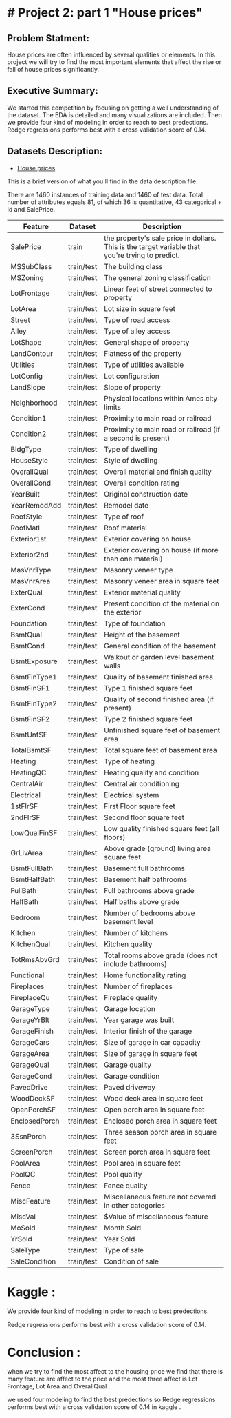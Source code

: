 #  # Project 2: part 1 "House prices" 
## Problem Statment:
House prices are often influenced by several qualities or elements.
In this project we will try to find the most important elements that affect the rise or fall of house prices significantly.

## Executive Summary:
We started this competition by focusing on getting a well understanding of the dataset.
The EDA is detailed and many visualizations are included. Then we provide four kind of modeling in order to reach to best predections.
Redge regressions performs best with a cross validation score of 0.14. 

## Datasets Description:
- [House prices](https://www.kaggle.com/c/house-prices-advanced-regression-techniques)


This is a brief version of what you'll find in the data description file.

There are 1460 instances of training data and 1460 of test data. Total number of attributes equals 81,
of which 36 is quantitative, 43 categorical + Id and SalePrice.


|Feature | Dataset | Description |
|---|---|---|
|SalePrice |train|the property's sale price in dollars. This is the target variable that you're trying to predict.|
|MSSubClass|train/test| The building class|
|MSZoning|train/test|The general zoning classification|
|LotFrontage|train/test| Linear feet of street connected to property|
|LotArea|train/test|Lot size in square feet|
|Street|train/test| Type of road access|
|Alley|train/test| Type of alley access|
|LotShape|train/test| General shape of property|
|LandContour|train/test| Flatness of the property|
|Utilities|train/test| Type of utilities available|
|LotConfig|train/test|Lot configuration|
|LandSlope|train/test| Slope of property|
|Neighborhood|train/test| Physical locations within Ames city limits|
|Condition1|train/test| Proximity to main road or railroad|
|Condition2|train/test| Proximity to main road or railroad (if a second is present)|
|BldgType|train/test|Type of dwelling|
|HouseStyle|train/test| Style of dwelling|
|OverallQual|train/test| Overall material and finish quality|
|OverallCond|train/test|Overall condition rating|
|YearBuilt|train/test|Original construction date|
|YearRemodAdd|train/test|Remodel date|
|RoofStyle|train/test| Type of roof|
|RoofMatl|train/test| Roof material|
|Exterior1st|train/test| Exterior covering on house|
|Exterior2nd|train/test| Exterior covering on house (if more than one material)|
|MasVnrType|train/test| Masonry veneer type|
|MasVnrArea|train/test| Masonry veneer area in square feet|
|ExterQual|train/test| Exterior material quality|
|ExterCond|train/test| Present condition of the material on the exterior|
|Foundation|train/test|Type of foundation|
|BsmtQual|train/test| Height of the basement|
|BsmtCond|train/test|General condition of the basement|
|BsmtExposure|train/test|Walkout or garden level basement walls|
|BsmtFinType1|train/test| Quality of basement finished area|
|BsmtFinSF1|train/test| Type 1 finished square feet|
|BsmtFinType2|train/test| Quality of second finished area (if present)|
|BsmtFinSF2|train/test| Type 2 finished square feet|
|BsmtUnfSF|train/test|Unfinished square feet of basement area|
|TotalBsmtSF|train/test| Total square feet of basement area|
|Heating|train/test| Type of heating|
|HeatingQC|train/test| Heating quality and condition|
|CentralAir|train/test| Central air conditioning|
|Electrical|train/test| Electrical system|
|1stFlrSF|train/test| First Floor square feet|
|2ndFlrSF|train/test| Second floor square feet|
|LowQualFinSF|train/test| Low quality finished square feet (all floors)|
|GrLivArea|train/test| Above grade (ground) living area square feet|
|BsmtFullBath|train/test| Basement full bathrooms|
|BsmtHalfBath|train/test| Basement half bathrooms|
|FullBath|train/test| Full bathrooms above grade|
|HalfBath|train/test| Half baths above grade|
|Bedroom|train/test| Number of bedrooms above basement level|
|Kitchen|train/test| Number of kitchens|
|KitchenQual|train/test| Kitchen quality|
|TotRmsAbvGrd|train/test| Total rooms above grade (does not include bathrooms)|
|Functional|train/test| Home functionality rating|
|Fireplaces|train/test| Number of fireplaces|
|FireplaceQu|train/test| Fireplace quality|
|GarageType|train/test| Garage location|
|GarageYrBlt|train/test| Year garage was built|
|GarageFinish|train/test| Interior finish of the garage|
|GarageCars|train/test| Size of garage in car capacity|
|GarageArea|train/test| Size of garage in square feet|
|GarageQual|train/test| Garage quality|
|GarageCond|train/test| Garage condition|
|PavedDrive|train/test| Paved driveway|
|WoodDeckSF|train/test| Wood deck area in square feet|
|OpenPorchSF|train/test| Open porch area in square feet|
|EnclosedPorch|train/test| Enclosed porch area in square feet|
|3SsnPorch|train/test| Three season porch area in square feet|
|ScreenPorch|train/test| Screen porch area in square feet|
|PoolArea|train/test|Pool area in square feet|
|PoolQC|train/test|Pool quality|
|Fence|train/test| Fence quality|
|MiscFeature|train/test| Miscellaneous feature not covered in other categories|
|MiscVal|train/test| $Value of miscellaneous feature|
|MoSold|train/test| Month Sold|
|YrSold|train/test| Year Sold|
|SaleType|train/test| Type of sale|
|SaleCondition|train/test| Condition of sale|



# Kaggle :

<p>We provide four kind of modeling in order to reach to best predections.</p>
<p>Redge regressions performs best with a cross validation score of 0.14.</p> 

# Conclusion :
when we try to find the most affect  to the housing price we find that there is many feature are affect  to the price and the most three affect is Lot Frontage,
Lot Area and OverallQual .


we used four modeling to find the best predections so Redge regressions performs best with a cross validation score of 0.14 in kaggle .
